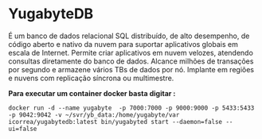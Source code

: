 # YugabyteDB

É um banco de dados relacional SQL distribuído, de alto desempenho,
 de código aberto e nativo da nuvem para suportar aplicativos globais em escala de Internet.
Permite criar aplicativos em nuvem velozes, atendendo consultas diretamente do banco de dados.
Alcance milhões de transações por segundo e armazene vários TBs de dados por nó.
Implante em regiões e nuvens com replicação síncrona ou multimestre.

**Para executar um container docker basta digitar :**

	docker run -d --name yugabyte  -p 7000:7000 -p 9000:9000 -p 5433:5433 -p 9042:9042 -v ~/svr/yb_data:/home/yugabyte/var icorrea/yugabytedb:latest bin/yugabyted start --daemon=false --ui=false
